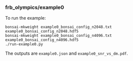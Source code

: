 ### frb_olympics/example0

To run the example:
```
bonsai-mkweight example0_bonsai_config_n2048.txt example0_bonsai_config_n2048.hdf5
bonsai-mkweight example0_bonsai_config_n4096.txt example0_bonsai_config_n4096.hdf5
./run-example0.py
```

The outputs are `example0.json` and `example0_snr_vs_dm.pdf`.
